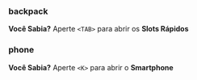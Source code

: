 ### backpack
**Você Sabia?**
Aperte `<TAB>` para abrir os **Slots Rápidos**

### phone
**Você Sabia?**
Aperte `<K>` para abrir o **Smartphone**
